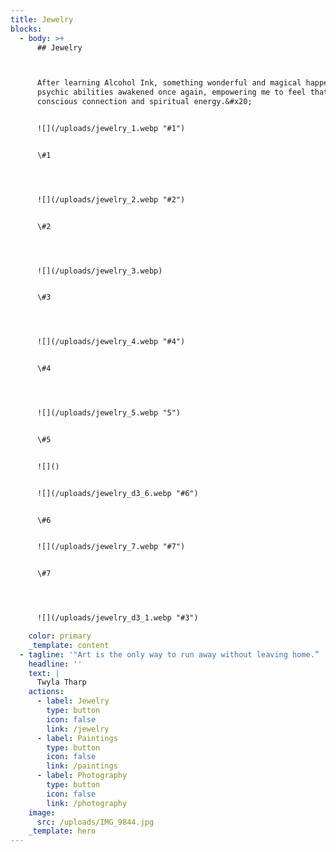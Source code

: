 ```yaml
---
title: Jewelry
blocks:
  - body: >+
      ## Jewelry



      After learning Alcohol Ink, something wonderful and magical happened! My
      psychic abilities awakened once again, empowering me to feel that cosmic
      conscious connection and spiritual energy.&#x20;


      ![](/uploads/jewelry_1.webp "#1")


      \#1




      ![](/uploads/jewelry_2.webp "#2")


      \#2




      ![](/uploads/jewelry_3.webp)


      \#3




      ![](/uploads/jewelry_4.webp "#4")


      \#4




      ![](/uploads/jewelry_5.webp "5")


      \#5


      ![]()


      ![](/uploads/jewelry_d3_6.webp "#6")


      \#6


      ![](/uploads/jewelry_7.webp "#7")


      \#7




      ![](/uploads/jewelry_d3_1.webp "#3")

    color: primary
    _template: content
  - tagline: '"Art is the only way to run away without leaving home.” '
    headline: ''
    text: |
      Twyla Tharp
    actions:
      - label: Jewelry
        type: button
        icon: false
        link: /jewelry
      - label: Paintings
        type: button
        icon: false
        link: /paintings
      - label: Photography
        type: button
        icon: false
        link: /photography
    image:
      src: /uploads/IMG_9844.jpg
    _template: hero
---
```












